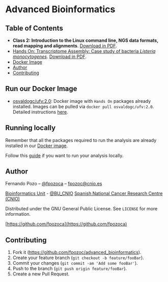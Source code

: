 # Advanced Bioinformatics

## Table of Contents

* **Class 2: Introduction to the Linux command line, NGS data formats, read mapping and alignments**. [Download in PDF](https://github.com/fpozoc/advanced_bioinformatics/raw/master/theory/advbio_theory_fpozo.pdf).
* [Hands On: Transcriptome Assembly: Case study of bacteria *Listeria monocytogenes*](https://github.com/fpozoc/advanced_bioinformatics/blob/master/handson/lmonocytogenes_transcriptome_assembly.md). [Download in PDF](https://github.com/fpozoc/advanced_bioinformatics/raw/master/handson/reports/lmonocytogenes_transcriptome_assembly.pdf).
* [Docker Image](#docker-image)
* [Author](#author)
* [Contributing](#contributing)

## Run our Docker Image

* [osvaldogc/ufv:2.0](https://hub.docker.com/r/osvaldogc/ufv/): Docker image with `Hands On` packages already installed.
Images can be pulled via `docker pull osvaldogc/ufv:2.0`. Detailed instructions [here](https://github.com/fpozoc/advanced_bioinformatics/blob/master/handson/lmonocytogenes_transcriptome_assembly.md#21-first-steps-with-docker).

## Running locally

Remember that all the packages required to run the analysis are already installed in our [Docker image](https://hub.docker.com/r/osvaldogc/ufv). 

Follow this [guide](https://github.com/fpozoc/advanced_bioinformatics/tree/master/handson/utils/local_installation.md) if you want to run your analysis locally.

## Author

Fernando Pozo – [@fpozoca](https://twitter.com/fpozoca) – fpozoc@cnio.es

[Bioinformatics Unit](https://bioinformatics.cnio.es/staff/fpozoc/) - [@BU_CNIO](https://twitter.com/BU_CNIO)
[Spanish National Cancer Research Centre (CNIO)](https://www.cnio.es/)

Distributed under the GNU General Public License. See ``LICENSE`` for more information.

[https://github.com/fpozoca](https://github.com/fpozoca)

## Contributing

1. Fork it (<https://github.com/fpozoc/advanced_bioinformatics>).
2. Create your feature branch (`git checkout -b feature/fooBar`).
3. Commit your changes (`git commit -am 'Add some fooBar'`).
4. Push to the branch (`git push origin feature/fooBar`).
5. Create a new Pull Request.
